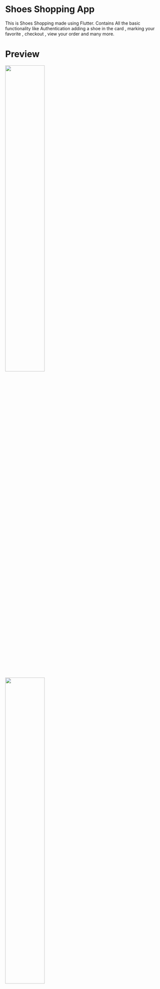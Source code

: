 # Shoes Shopping App

This is Shoes Shopping made using Flutter. Contains All the basic functionality like Authentication adding a shoe in the card , marking your favorite , checkout , view your order and many more.

# Preview

<img src = "https://github.com/2002Bishwajeet/shop_app/blob/master/images/Screenshot_20210615-213807_shop_app.png?raw=true" width = "50%"> 
<img src = "https://github.com/2002Bishwajeet/shop_app/blob/master/images/Screenshot_20210615-213813_shop_app.png?raw=true" width = "50%" >

<img src = "https://github.com/2002Bishwajeet/shop_app/blob/master/images/Screenshot_20210615-214607_shop_app.png?raw=true" width = "50%">

<img src = "https://github.com/2002Bishwajeet/shop_app/blob/master/images/Screenshot_20210615-214611_shop_app.png?raw=true" width = "50%">

<img src = "https://github.com/2002Bishwajeet/shop_app/blob/master/images/Screenshot_20210615-214614_shop_app.png?raw=true" width = "50%">

<img src = "https://github.com/2002Bishwajeet/shop_app/blob/master/images/Screenshot_20210615-214618_shop_app.png?raw=true" width ="50%">

<img src = "https://github.com/2002Bishwajeet/shop_app/blob/master/images/Screenshot_20210615-214623_shop_app.png?raw=true" width = "50%">

<img src = "https://github.com/2002Bishwajeet/shop_app/blob/master/images/Screenshot_20210615-214634_shop_app.png?raw=true" width = "50%">

<img src = "https://github.com/2002Bishwajeet/shop_app/blob/master/images/Screenshot_20210615-214645_shop_app.png?raw=true" width = "50%">

<img src = "https://github.com/2002Bishwajeet/shop_app/blob/master/images/Screenshot_20210615-214713_shop_app.png?raw=true" width = "50%">
